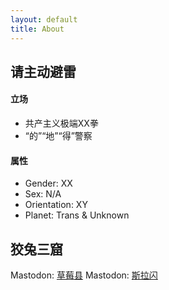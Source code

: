```yaml
---
layout: default
title: About
---
```


<head>

## 请主动避雷

#### 立场
* 共产主义极端XX拳
* “的”“地”“得”警察
#### 属性
* Gender: XX
* Sex: N/A
* Orientation: XY
* Planet: Trans & Unknown

## 狡兔三窟
Mastodon: [草莓县](https://m.cmx.im/@ritsu)
Mastodon: [斯拉闪](https://slashine.onl/@ArcticZPX)


</head>
